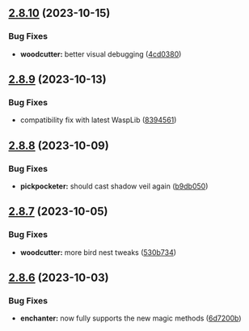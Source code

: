 ## [2.8.10](https://github.com/Torwent/wasp-free/compare/v2.8.9...v2.8.10) (2023-10-15)


### Bug Fixes

* **woodcutter:** better visual debugging ([4cd0380](https://github.com/Torwent/wasp-free/commit/4cd038068c621bd63759b8dabdbea985c9e4c3df))



## [2.8.9](https://github.com/Torwent/wasp-free/compare/v2.8.8...v2.8.9) (2023-10-13)


### Bug Fixes

* compatibility fix with latest WaspLib ([8394561](https://github.com/Torwent/wasp-free/commit/8394561c058f832850aac5300a08be09d07ce8d6))



## [2.8.8](https://github.com/Torwent/wasp-free/compare/v2.8.7...v2.8.8) (2023-10-09)


### Bug Fixes

* **pickpocketer:** should cast shadow veil again ([b9db050](https://github.com/Torwent/wasp-free/commit/b9db05096c8652b7f09d831c42c51ddc462e66dc))



## [2.8.7](https://github.com/Torwent/wasp-free/compare/v2.8.6...v2.8.7) (2023-10-05)


### Bug Fixes

* **woodcutter:** more bird nest tweaks ([530b734](https://github.com/Torwent/wasp-free/commit/530b73497be783b9e72ea39507c0ff46bb3b4451))



## [2.8.6](https://github.com/Torwent/wasp-free/compare/v2.8.5...v2.8.6) (2023-10-03)


### Bug Fixes

* **enchanter:** now fully supports the new magic methods ([6d7200b](https://github.com/Torwent/wasp-free/commit/6d7200b2e0d6e1b0a0e0d77d99f062fde434b6ab))



